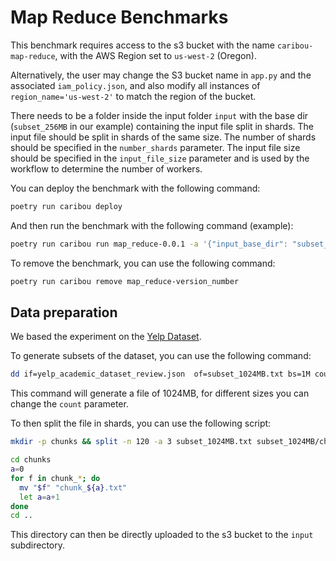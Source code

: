 # Map Reduce Benchmarks

This benchmark requires access to the s3 bucket with the name `caribou-map-reduce`,
with the AWS Region set to `us-west-2` (Oregon).

Alternatively, the user may change the S3 bucket name in `app.py` and the associated `iam_policy.json`, 
and also modify all instances of `region_name='us-west-2'` to match the region of the bucket.

There needs to be a folder inside the input folder `input` with the base dir 
(`subset_256MB` in our example) containing the input file split in shards.
The input file should be split in shards of the same size.
The number of shards should be specified in the `number_shards` parameter.
The input file size should be specified in the `input_file_size` parameter and is used by the workflow to determine the number of workers.

You can deploy the benchmark with the following command:

```bash
poetry run caribou deploy
```

And then run the benchmark with the following command (example):

```bash
poetry run caribou run map_reduce-0.0.1 -a '{"input_base_dir": "subset_256MB", "number_shards": 120, "input_file_size": 268435456}'
```

To remove the benchmark, you can use the following command:

```bash
poetry run caribou remove map_reduce-version_number
```

## Data preparation

We based the experiment on the [Yelp Dataset](https://www.kaggle.com/datasets/yelp-dataset/yelp-dataset).

To generate subsets of the dataset, you can use the following command:

```bash
dd if=yelp_academic_dataset_review.json  of=subset_1024MB.txt bs=1M count=1024
```

This command will generate a file of 1024MB, for different sizes you can change the `count` parameter.

To then split the file in shards, you can use the following script:

```bash
mkdir -p chunks && split -n 120 -a 3 subset_1024MB.txt subset_1024MB/chunk_

cd chunks
a=0
for f in chunk_*; do
  mv "$f" "chunk_${a}.txt"
  let a=a+1
done
cd ..
```

This directory can then be directly uploaded to the s3 bucket to the `input` subdirectory.
